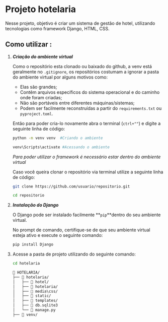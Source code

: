 
# Projeto hotelaria

Nesse projeto, objetivo é criar um sistema de gestão de hotel, utilizando tecnologias como framework Django, HTML, CSS. 

## Como utilizar :

1. ***Criação do ambiente virtual***
    
    Como o repositório esta clonado ou baixado do github, a venv está geralmente no `.gitignore`, os repositórios costumam a ignorar a pasta do ambiente virtual por alguns motivos como: 
    
    - Elas são grandes;
    - Contêm arquivos específicos do sistema operacional e do caminho onde foram criadas;
    - Não são portáveis entre diferentes máquinas/sistemas;
    - Podem ser facilmente reconstruídas a partir do `requirements.txt` ou `pyproject.toml`.
    
    Então para poder cria-lo novamente abra o terminal (`ctrl+""`) e digite a seguinte linha de código:
    
    ```bash
    python -m venv venv  #Criando o ambiente 
    
    venv\Scripts\activate #Acessando o ambiente
    ```
    
    *Para poder utilizar o framework é necessário estar dentro do ambiente virtual*
    
    Caso você queira clonar o repositório via terminal utilize a seguinte linha de código:
    
    ```bash
    git clone https://github.com/usuario/repositorio.git
    
    cd repositorio
    ```
    

1. ***Instalação do Django***
    
    O Django pode ser instalado facilmente **`pip`**dentro do seu ambiente virtual.
    
    No prompt de comando, certifique-se de que seu ambiente virtual esteja ativo e execute o seguinte comando:
    
    ```bash
    pip install Django
    ```
    

1. Acesse a pasta de projeto  utilizando do seguinte comando:
    
    ```bash
    cd hotelaria
    ```
    
    ```markdown
    📁 HOTELARIA/
    ├── 📁 hotelaria/
    │   ├── 📁 hotel/
    │   ├── 📁 hotelaria/
    │   ├── 📁 media\css/
    │   ├── 📁 static/
    │   ├── 📁 templates/
    │   ├── 📄 db.sqlite3
    │   └── 📄 manage.py
    ├── 📁 venv/
    ```


